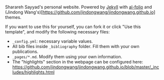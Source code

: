 Sharareh Sayyad's personal website. Powered by <a href="http://jekyllrb.com/" target="_blank">Jekyll</a> with <a href="https://github.com/alshedivat/al-folio">al-folio</a>  and (Jindong Wang's)[https://github.com/jindongwang/jindongwang.github.io] themes.


If you want to use this for yourself, you can fork it or click "Use this template", and modify the following necessary files:
- `_config.yml`: necessary variable values.
- All bib files inside `_bibliography` folder. Fill them with your own publications.
- `_pages/*.md`. Modify them using your own information.
- The "highlights" section in the webpage can be configured here: https://github.com/jindongwang/jindongwang.github.io/blob/master/_includes/highlights.html
